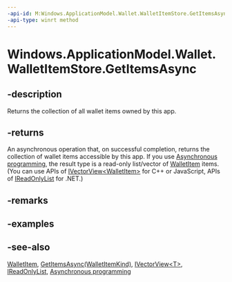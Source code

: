 ```yaml
---
-api-id: M:Windows.ApplicationModel.Wallet.WalletItemStore.GetItemsAsync
-api-type: winrt method
---
```


<!-- Method syntax
public Windows.Foundation.IAsyncOperation<Windows.Foundation.Collections.IVectorView<Windows.ApplicationModel.Wallet.WalletItem>> GetItemsAsync()
-->

# Windows.ApplicationModel.Wallet.WalletItemStore.GetItemsAsync

## -description
Returns the collection of all wallet items owned by this app.

## -returns
An asynchronous operation that, on successful completion, returns the collection of wallet items accessible by this app. If you use [Asynchronous programming](http://msdn.microsoft.com/library/23fe28f1-89c5-4a17-a732-a722648f9c5e), the result type is a read-only list/vector of [WalletItem](walletitem.md) items. (You can use APIs of [IVectorView&lt;WalletItem&gt;](../windows.foundation.collections/ivectorview_1.md) for C++ or JavaScript, APIs of [IReadOnlyList<WalletItem>](https://docs.microsoft.com/dotnet/api/system.collections.generic.ireadonlylist-1) for .NET.)

## -remarks

## -examples

## -see-also
[WalletItem](walletitem.md), [GetItemsAsync(WalletItemKind)](walletitemstore_getitemsasync_476546386.md), [IVectorView&lt;T&gt;](../windows.foundation.collections/ivectorview_1.md), [IReadOnlyList<T>](https://docs.microsoft.com/dotnet/api/system.collections.generic.ireadonlylist-1), [Asynchronous programming](http://msdn.microsoft.com/library/23fe28f1-89c5-4a17-a732-a722648f9c5e)